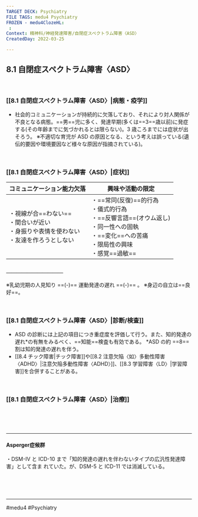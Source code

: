 ```yaml
---
TARGET DECK: Psychiatry
FILE TAGS: medu4 Psychiatry
FROZEN - medu4ClozeHL:
 : 
Context: 精神科/神経発達障害/自閉症スペクトラム障害〈ASD〉
CreatedDay: 2022-03-25

---
```


## 8.1 自閉症スペクトラム障害〈ASD〉

<br>

### [[8.1 自閉症スペクトラム障害〈ASD〉|病態・疫学]]
* 社会的コミュニケーションが持続的に欠落しており、それにより対人関係が不良となる病態。==男==児に多く、発達早期(多くは==3==歳以前)に発症する(その年齢までに気づかれるとは限らない)。3 歳ころまでには症状が出そろう。
※不適切な育児が ASD の原因となる、という考えは誤っている(遺伝的要因や環境要因など様々な原因が指摘されている)。
<!--ID: 1648705157950-->



<br>

### [[8.1 自閉症スペクトラム障害〈ASD〉|症状]]
|コミュニケーション能力欠落|興味や活動の限定|
|---|---|
|・視線が合==わない==<br>・間合いが近い<br>・身振りや表情を使わない<br>・友達を作ろうとしない|・==常同(反復)==的行為<br>・儀式的行為<br>・==反響言語==(オウム返し)<br>・同一性への固執<br>・==変化==への苦痛<br>・限局性の興味<br>・感覚==過敏==|
#### ＿＿＿＿＿＿＿＿＿＿＿
※乳幼児期の人見知り ==(-)== 運動発達の遅れ ==(-)== 。
※身辺の自立は==良好==。
<!--ID: 1648705157958-->



<br>

### [[8.1 自閉症スペクトラム障害〈ASD〉|診断/検査]]
* ASD の診断には上記の項目につき重症度を評価して行う。また、知的発達の遅れ\*の有無をみるべく、==知能==検査も有効である。
\*ASD の約 ==8== 割は知的発達の遅れを伴う。 
* [[8.4 チック障害|チック障害]]や[[8.2 注意欠陥〈如〉多動性障害〈ADHD〉|注意欠陥多動性障害〈ADHD〉]]、[[8.3 学習障害〈LD〉|学習障害]]を合併することがある。
<!--ID: 1648705157967-->


<br>

### [[8.1 自閉症スペクトラム障害〈ASD〉|治療]]


<br><br><br>

---


#### Asperger症候群
・DSM-IV と ICD-10 まで「知的発達の遅れを伴わないタイプの広汎性発達障害」として含ま れていた。が、DSM-5 と ICD-11 では消滅している。


<br><br><br>

---
#medu4 #Psychiatry 